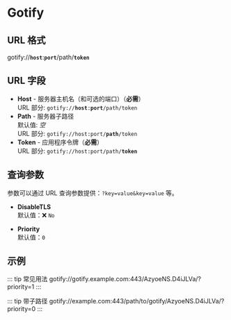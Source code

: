 # Gotify

## URL 格式

<span class="bk">gotify://<strong>`host`</strong>:<strong>`port`</strong>/path/<strong>`token`</strong></span>

## URL 字段

- **Host** - 服务器主机名（和可选的端口）（**必需**）  
  URL 部分: <code class="service-url">gotify://<strong>host</strong>:<strong>port</strong>/path/token</code>
- **Path** - 服务器子路径  
  默认值: _空_  
  URL 部分: <code class="service-url">gotify://host:port/<strong>path</strong>/token</code>
- **Token** - 应用程序令牌（**必需**）  
  URL 部分: <code class="service-url">gotify://host:port/path/<strong>token</strong></code>

## 查询参数

参数可以通过 URL 查询参数提供：`?key=value&key=value` 等。

- **DisableTLS**  
  默认值：❌ `No`

- **Priority**  
  默认值：`0`

## 示例

::: tip 常见用法
<span class="bk">gotify://gotify.example.com:443/AzyoeNS.D4iJLVa/?priority=1</span>
:::

::: tip 带子路径
<span class="bk">gotify://example.com:443/path/to/gotify/AzyoeNS.D4iJLVa/?priority=0</span>
:::
